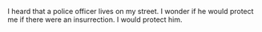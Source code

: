 I heard that a police officer lives on my street.
I wonder if he would protect me if there were an insurrection.
I would protect him.


